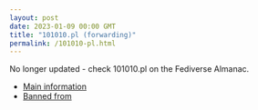 ```yaml
---
layout: post
date: 2023-01-09 00:00 GMT
title: "101010.pl (forwarding)"
permalink: /101010-pl.html
---
```


No longer updated - check 101010.pl on the Fediverse Almanac.

* [Main information](https://www.fediversealmanac.com/api/v1/instances/101010.pl)
* [Banned from](https://www.fediversealmanac.com/api/v1/instances/101010.pl/banned_from)

